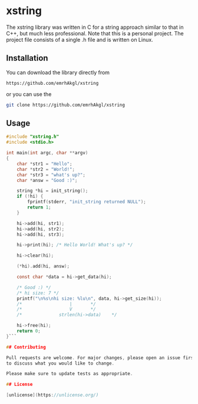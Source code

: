 # xstring

The xstring library was written in C for a string approach similar to that in C++, but much less professional. 
Note that this is a personal project. The project file consists of a single .h file and is written on Linux. 

## Installation

You can download the library directly from 
```
https://github.com/emrhAkgl/xstring
```
or you can use the 
```bash
git clone https://github.com/emrhAkgl/xstring
```


## Usage

```c
#include "xstring.h"
#include <stdio.h>

int main(int argc, char **argv)
{
	char *str1 = "Hello";
	char *str2 = "World!";
	char *str3 = "what's up?";
	char *answ = "Good :)";

	string *hi = init_string();
	if (!hi) {	
		fprintf(stderr, "init_string returned NULL");
		return 1;
	}

	hi->add(hi, str1); 
	hi->add(hi, str2); 
	hi->add(hi, str3); 

	hi->print(hi); /* Hello World! What's up? */

	hi->clear(hi);

	(*hi).add(hi, answ);

	const char *data = hi->get_data(hi);

	/* Good :) */
	/* hi size: 7 */
	printf("\n%s\nhi size: %lu\n", data, hi->get_size(hi));
	/*					|		*/
	/*					V		*/
	/*				strlen(hi->data)	*/

	hi->free(hi);
	return 0;
}```

## Contributing

Pull requests are welcome. For major changes, please open an issue first
to discuss what you would like to change.

Please make sure to update tests as appropriate.

## License

[unlicense](https://unlicense.org/)
